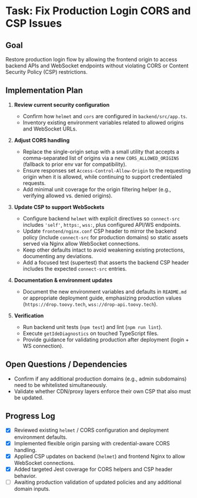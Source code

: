 # Task: Fix Production Login CORS and CSP Issues

## Goal
Restore production login flow by allowing the frontend origin to access backend APIs and WebSocket endpoints without violating CORS or Content Security Policy (CSP) restrictions.

## Implementation Plan
1. **Review current security configuration**
   - Confirm how `helmet` and `cors` are configured in `backend/src/app.ts`.
   - Inventory existing environment variables related to allowed origins and WebSocket URLs.

2. **Adjust CORS handling**
   - Replace the single-origin setup with a small utility that accepts a comma-separated list of origins via a new `CORS_ALLOWED_ORIGINS` (fallback to prior env var for compatibility).
   - Ensure responses set `Access-Control-Allow-Origin` to the requesting origin when it is allowed, while continuing to support credentialed requests.
   - Add minimal unit coverage for the origin filtering helper (e.g., verifying allowed vs. denied origins).

3. **Update CSP to support WebSockets**
   - Configure backend `helmet` with explicit directives so `connect-src` includes `'self'`, `https:`, `wss:`, plus configured API/WS endpoints.
   - Update `frontend/nginx.conf` CSP header to mirror the backend policy (include `connect-src` for production domains) so static assets served via Nginx allow WebSocket connections.
   - Keep other defaults intact to avoid weakening existing protections, documenting any deviations.
   - Add a focused test (supertest) that asserts the backend CSP header includes the expected `connect-src` entries.

4. **Documentation & environment updates**
   - Document the new environment variables and defaults in `README.md` or appropriate deployment guide, emphasizing production values (`https://drop.toovy.tech`, `wss://drop-api.toovy.tech`).

5. **Verification**
   - Run backend unit tests (`npm test`) and lint (`npm run lint`).
   - Execute `getIdeDiagnostics` on touched TypeScript files.
   - Provide guidance for validating production after deployment (login + WS connection).

## Open Questions / Dependencies
- Confirm if any additional production domains (e.g., admin subdomains) need to be whitelisted simultaneously.
- Validate whether CDN/proxy layers enforce their own CSP that also must be updated.

## Progress Log
- [x] Reviewed existing `helmet` / CORS configuration and deployment environment defaults.
- [x] Implemented flexible origin parsing with credential-aware CORS handling.
- [x] Applied CSP updates on backend (`helmet`) and frontend Nginx to allow WebSocket connections.
- [x] Added targeted Jest coverage for CORS helpers and CSP header behavior.
- [ ] Awaiting production validation of updated policies and any additional domain inputs.
